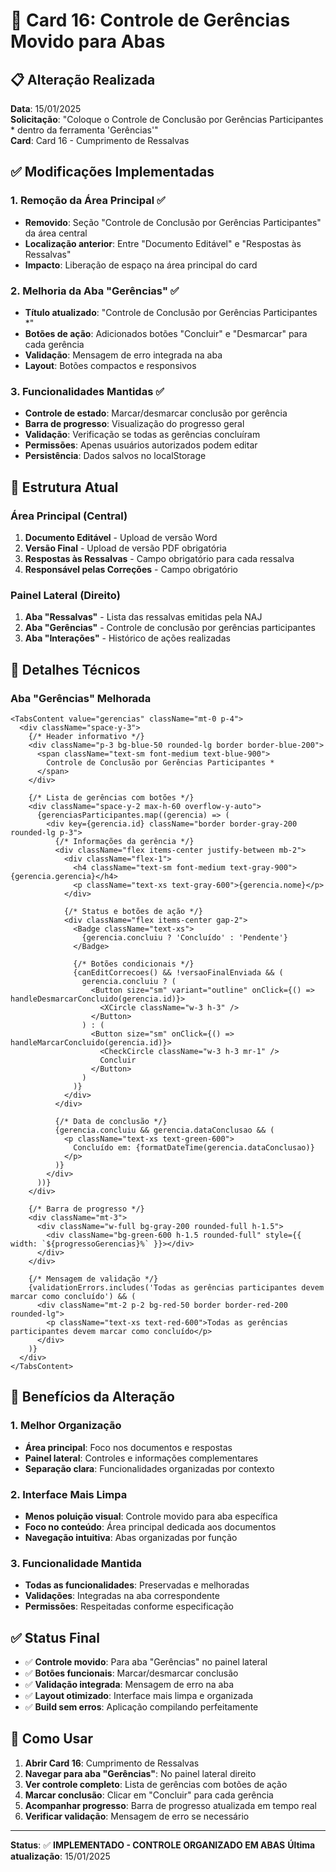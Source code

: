 # 🔄 Card 16: Controle de Gerências Movido para Abas

## 📋 Alteração Realizada

**Data**: 15/01/2025  
**Solicitação**: "Coloque o Controle de Conclusão por Gerências Participantes * dentro da ferramenta 'Gerências'"  
**Card**: Card 16 - Cumprimento de Ressalvas

## ✅ Modificações Implementadas

### 1. **Remoção da Área Principal** ✅
- **Removido**: Seção "Controle de Conclusão por Gerências Participantes" da área central
- **Localização anterior**: Entre "Documento Editável" e "Respostas às Ressalvas"
- **Impacto**: Liberação de espaço na área principal do card

### 2. **Melhoria da Aba "Gerências"** ✅
- **Título atualizado**: "Controle de Conclusão por Gerências Participantes *"
- **Botões de ação**: Adicionados botões "Concluir" e "Desmarcar" para cada gerência
- **Validação**: Mensagem de erro integrada na aba
- **Layout**: Botões compactos e responsivos

### 3. **Funcionalidades Mantidas** ✅
- **Controle de estado**: Marcar/desmarcar conclusão por gerência
- **Barra de progresso**: Visualização do progresso geral
- **Validação**: Verificação se todas as gerências concluíram
- **Permissões**: Apenas usuários autorizados podem editar
- **Persistência**: Dados salvos no localStorage

## 🎯 Estrutura Atual

### **Área Principal (Central)**
1. **Documento Editável** - Upload de versão Word
2. **Versão Final** - Upload de versão PDF obrigatória
3. **Respostas às Ressalvas** - Campo obrigatório para cada ressalva
4. **Responsável pelas Correções** - Campo obrigatório

### **Painel Lateral (Direito)**
1. **Aba "Ressalvas"** - Lista das ressalvas emitidas pela NAJ
2. **Aba "Gerências"** - Controle de conclusão por gerências participantes
3. **Aba "Interações"** - Histórico de ações realizadas

## 🔧 Detalhes Técnicos

### **Aba "Gerências" Melhorada**
```tsx
<TabsContent value="gerencias" className="mt-0 p-4">
  <div className="space-y-3">
    {/* Header informativo */}
    <div className="p-3 bg-blue-50 rounded-lg border border-blue-200">
      <span className="text-sm font-medium text-blue-900">
        Controle de Conclusão por Gerências Participantes *
      </span>
    </div>
    
    {/* Lista de gerências com botões */}
    <div className="space-y-2 max-h-60 overflow-y-auto">
      {gerenciasParticipantes.map((gerencia) => (
        <div key={gerencia.id} className="border border-gray-200 rounded-lg p-3">
          {/* Informações da gerência */}
          <div className="flex items-center justify-between mb-2">
            <div className="flex-1">
              <h4 className="text-sm font-medium text-gray-900">{gerencia.gerencia}</h4>
              <p className="text-xs text-gray-600">{gerencia.nome}</p>
            </div>
            
            {/* Status e botões de ação */}
            <div className="flex items-center gap-2">
              <Badge className="text-xs">
                {gerencia.concluiu ? 'Concluído' : 'Pendente'}
              </Badge>
              
              {/* Botões condicionais */}
              {canEditCorrecoes() && !versaoFinalEnviada && (
                gerencia.concluiu ? (
                  <Button size="sm" variant="outline" onClick={() => handleDesmarcarConcluido(gerencia.id)}>
                    <XCircle className="w-3 h-3" />
                  </Button>
                ) : (
                  <Button size="sm" onClick={() => handleMarcarConcluido(gerencia.id)}>
                    <CheckCircle className="w-3 h-3 mr-1" />
                    Concluir
                  </Button>
                )
              )}
            </div>
          </div>
          
          {/* Data de conclusão */}
          {gerencia.concluiu && gerencia.dataConclusao && (
            <p className="text-xs text-green-600">
              Concluído em: {formatDateTime(gerencia.dataConclusao)}
            </p>
          )}
        </div>
      ))}
    </div>
    
    {/* Barra de progresso */}
    <div className="mt-3">
      <div className="w-full bg-gray-200 rounded-full h-1.5">
        <div className="bg-green-600 h-1.5 rounded-full" style={{ width: `${progressoGerencias}%` }}></div>
      </div>
    </div>
    
    {/* Mensagem de validação */}
    {validationErrors.includes('Todas as gerências participantes devem marcar como concluído') && (
      <div className="mt-2 p-2 bg-red-50 border border-red-200 rounded-lg">
        <p className="text-xs text-red-600">Todas as gerências participantes devem marcar como concluído</p>
      </div>
    )}
  </div>
</TabsContent>
```

## 🎯 Benefícios da Alteração

### 1. **Melhor Organização**
- **Área principal**: Foco nos documentos e respostas
- **Painel lateral**: Controles e informações complementares
- **Separação clara**: Funcionalidades organizadas por contexto

### 2. **Interface Mais Limpa**
- **Menos poluição visual**: Controle movido para aba específica
- **Foco no conteúdo**: Área principal dedicada aos documentos
- **Navegação intuitiva**: Abas organizadas por função

### 3. **Funcionalidade Mantida**
- **Todas as funcionalidades**: Preservadas e melhoradas
- **Validações**: Integradas na aba correspondente
- **Permissões**: Respeitadas conforme especificação

## ✅ Status Final

- ✅ **Controle movido**: Para aba "Gerências" no painel lateral
- ✅ **Botões funcionais**: Marcar/desmarcar conclusão
- ✅ **Validação integrada**: Mensagem de erro na aba
- ✅ **Layout otimizado**: Interface mais limpa e organizada
- ✅ **Build sem erros**: Aplicação compilando perfeitamente

## 🎯 Como Usar

1. **Abrir Card 16**: Cumprimento de Ressalvas
2. **Navegar para aba "Gerências"**: No painel lateral direito
3. **Ver controle completo**: Lista de gerências com botões de ação
4. **Marcar conclusão**: Clicar em "Concluir" para cada gerência
5. **Acompanhar progresso**: Barra de progresso atualizada em tempo real
6. **Verificar validação**: Mensagem de erro se necessário

---
**Status**: ✅ **IMPLEMENTADO - CONTROLE ORGANIZADO EM ABAS**
**Última atualização**: 15/01/2025
